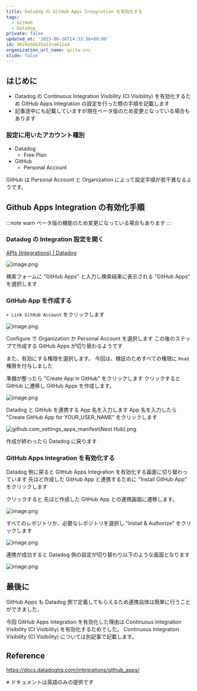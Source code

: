 ```yaml
---
title: Datadog の GitHub Apps Integration を有効化する
tags:
  - GitHub
  - Datadog
private: false
updated_at: '2023-06-16T14:33:36+09:00'
id: 9029a56635a53ce612a4
organization_url_name: qiita-inc
slide: false
---
```


## はじめに

- Datadog の Continuous Integration Visibility (CI Visibility) を有効化するため GitHub Apps Integration の設定を行った際の手順を記載します
- 記事途中にも記載していますが現在ベータ版のため変更となっている場合もあります

### 設定に用いたアカウント種別

- Datadog
  - Free Plan
- GitHub
  - Personal Account

GitHub は Personal Account と Organization によって設定手順が若干異なるようです。

## Github Apps Integration の有効化手順

:::note warn
ベータ版の機能のため変更になっている場合もあります
:::

### Datadog の Integration 設定を開く

[APIs (Integrations) | Datadog](https://app.datadoghq.com/account/settings#integrations)

![image.png](https://qiita-image-store.s3.ap-northeast-1.amazonaws.com/0/55950/d771b325-b4a5-451e-ce3e-3b8537eb1ee4.png)

検索フォームに "GitHub Apps" と入力し検索結果に表示される "GitHub Apps" を選択します

### GitHub App を作成する

`+ Link GitHub Account` をクリックします

![image.png](https://qiita-image-store.s3.ap-northeast-1.amazonaws.com/0/55950/29910f99-720b-9573-57b0-023a45700c5b.png)

Configure で Organization か Personal Account を選択します
この後のステップで作成する GitHub Apps が切り替わるようです

また、有効にする権限を選択します。
今回は、検証のためすべての権限に `Read` 権限を付与しました

準備が整ったら "Create App in GitHub" をクリックします
クリックすると GitHub に遷移し GitHub Apps を作成します。

![image.png](https://qiita-image-store.s3.ap-northeast-1.amazonaws.com/0/55950/a18414f7-046a-e4e3-b407-60c2e04a5c5b.png)

Datadog と GitHub を連携する App 名を入力します
App 名を入力したら "Create GitHub App for YOUR_USER_NAME" をクリックします

![github.com_settings_apps_manifest(Nest Hub).png](https://qiita-image-store.s3.ap-northeast-1.amazonaws.com/0/55950/b0709bc7-a097-02f3-5436-64c312c2eb10.png)

作成が終わったら Datadog に戻ります

### GitHub Apps Integration を有効化する

Datadog 側に戻ると GitHub Apps Integration を有効化する画面に切り替わっています
先ほど作成した GitHub App と連携するために "Install GitHub App" をクリックします

クリックすると 先ほど作成した GitHub App との連携画面に遷移します。

![image.png](https://qiita-image-store.s3.ap-northeast-1.amazonaws.com/0/55950/8ab54464-b615-2209-74bd-ed02d7853f31.png)

すべてのレポジトリか、必要なレポジトリを選択し "Install & Authorize" をクリックします

![image.png](https://qiita-image-store.s3.ap-northeast-1.amazonaws.com/0/55950/77013970-680b-6432-db28-cfb490f00adf.png)

連携が成功すると Datadog 側の設定が切り替わり以下のような画面となります

![image.png](https://qiita-image-store.s3.ap-northeast-1.amazonaws.com/0/55950/9c116585-3eb1-5f17-144c-1a55d863c255.png)

## 最後に

GitHub Apps も Datadog 側で定義してもらえるため連携自体は簡単に行うことができました、

今回 GitHub Apps Integration を有効化した理由は Continuous Integration Visibility (CI Visibility) を有効化するためでした。
Continuous Integration Visibility (CI Visibility) については別記事で記載します。

## Reference

https://docs.datadoghq.com/integrations/github_apps/

※ ドキュメントは英語のみの提供です
